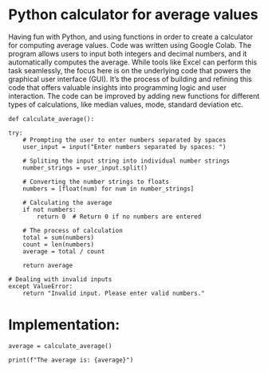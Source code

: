 # Python calculator for average values
Having fun with Python, and using functions in order to create a calculator for computing average values.
Code was written using Google Colab.
The program allows users to input both integers and decimal numbers, and it automatically computes the average.
While tools like Excel can perform this task seamlessly, the focus here is on the underlying code that powers the graphical user interface (GUI). 
It’s the process of building and refining this code that offers valuable insights into programming logic and user interaction.
The code can be improved by adding new functions for different types of calculations, like median values, mode, standard deviation etc.

    def calculate_average():    
    
    try:
        # Prompting the user to enter numbers separated by spaces
        user_input = input("Enter numbers separated by spaces: ")

        # Spliting the input string into individual number strings
        number_strings = user_input.split()

        # Converting the number strings to floats
        numbers = [float(num) for num in number_strings]

        # Calculating the average
        if not numbers:
            return 0  # Return 0 if no numbers are entered

        # The process of calculation
        total = sum(numbers)
        count = len(numbers)
        average = total / count

        return average

    # Dealing with invalid inputs
    except ValueError:
        return "Invalid input. Please enter valid numbers."

# Implementation:
    average = calculate_average()

    print(f"The average is: {average}")
